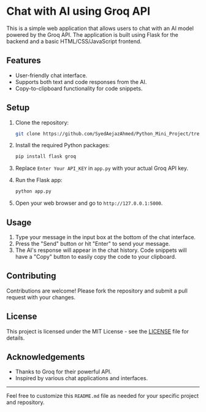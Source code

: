 # Chat with AI using Groq API
This is a simple web application that allows users to chat with an AI model powered by the Groq API. The application is built using Flask for the backend and a basic HTML/CSS/JavaScript frontend.

## Features
- User-friendly chat interface.
- Supports both text and code responses from the AI.
- Copy-to-clipboard functionality for code snippets.

## Setup
1. Clone the repository:
    ```bash
    git clone https://github.com/SyedAejazAhmed/Python_Mini_Project/tree/main/API_KEYS%20Chatbot
    ```

2. Install the required Python packages:
    ```bash
    pip install flask groq
    ```

3. Replace `Enter Your API_KEY` in `app.py` with your actual Groq API key.

4. Run the Flask app:
    ```bash
    python app.py
    ```

5. Open your web browser and go to `http://127.0.0.1:5000`.

## Usage

1. Type your message in the input box at the bottom of the chat interface.
2. Press the "Send" button or hit "Enter" to send your message.
3. The AI's response will appear in the chat history. Code snippets will have a "Copy" button to easily copy the code to your clipboard.

## Contributing

Contributions are welcome! Please fork the repository and submit a pull request with your changes.

## License

This project is licensed under the MIT License - see the [LICENSE](LICENSE) file for details.

## Acknowledgements

- Thanks to Groq for their powerful API.
- Inspired by various chat applications and interfaces.

---

Feel free to customize this `README.md` file as needed for your specific project and repository.
